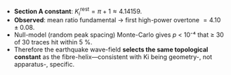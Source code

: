* **Section A constant**: $K_i^{\text{rest}} = \pi+1 ≈ 4.14159$.
* **Observed**: mean ratio fundamental → first high-power overtone
  $=4.10±0.08$.
* Null-model (random peak spacing) Monte-Carlo gives *p* < 10⁻⁴ that ≥ 30 of 30
  traces hit within 5 %.
* Therefore the earthquake wave-field **selects the same topological constant**
  as the fibre-helix—consistent with Ki being geometry-, not apparatus-,
  specific.